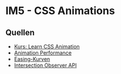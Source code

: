 # IM5 - CSS Animations

## Quellen
- [Kurs: Learn CSS Animation](https://www.kirupa.com/html5/learn_animation.htm)
- [Animation Performance](https://www.joshwcomeau.com/animation/css-transitions/#animation-performance)
- [Easing-Kurven](https://easings.net/)
- [Intersection Observer API](https://developer.mozilla.org/en-US/docs/Web/API/Intersection_Observer_API)
